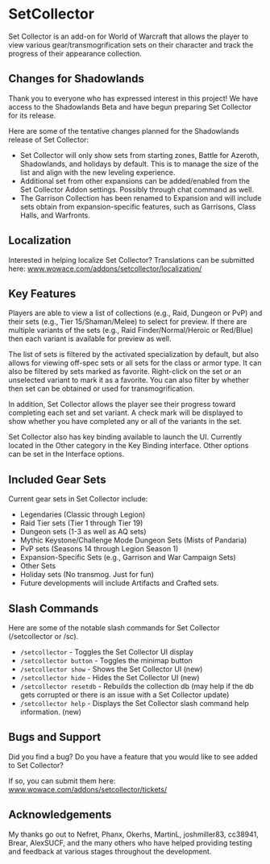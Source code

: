 # SetCollector

Set Collector is an add-on for World of Warcraft that allows the player to view various gear/transmogrification sets on their character and track the progress of their appearance collection.

## Changes for Shadowlands

Thank you to everyone who has expressed interest in this project! We have access to the Shadowlands Beta and have begun preparing Set Collector for its release.

Here are some of the tentative changes planned for the Shadowlands release of Set Collector:

* Set Collector will only show sets from starting zones, Battle for Azeroth, Shadowlands, and holidays by default. This is to manage the size of the list and align with the new leveling experience.
* Additional set from other expansions can be added/enabled from the Set Collector Addon settings. Possibly through chat command as well.
* The Garrison Collection has been renamed to Expansion and will include sets obtain from expansion-specific features, such as Garrisons, Class Halls, and Warfronts.

## Localization

Interested in helping localize Set Collector? Translations can be submitted here: www.wowace.com/addons/setcollector/localization/

## Key Features

Players are able to view a list of collections (e.g., Raid, Dungeon or PvP) and their sets (e.g., Tier 15/Shaman/Melee) to select for preview. If there are multiple variants of the sets (e.g., Raid Finder/Normal/Heroic or Red/Blue) then each variant is available for preview as well.

The list of sets is filtered by the activated specialization by default, but also allows for viewing off-spec sets or all sets for the class or armor type. It can also be filtered by sets marked as favorite. Right-click on the set or an unselected variant to mark it as a favorite. You can also filter by whether then set can be obtained or used for transmogrification.

In addition, Set Collector allows the player see their progress toward completing each set and set variant. A check mark will be displayed to show whether you have completed any or all of the variants in the set.

Set Collector also has key binding available to launch the UI. Currently located in the Other category in the Key Binding interface. Other options can be set in the Interface options.

## Included Gear Sets

Current gear sets in Set Collector include:

* Legendaries (Classic through Legion)
* Raid Tier sets (Tier 1 through Tier 19)
* Dungeon sets (1-3 as well as AQ sets)
* Mythic Keystone/Challenge Mode Dungeon Sets (Mists of Pandaria)
* PvP sets (Seasons 14 through Legion Season 1)
* Expansion-Specific Sets (e.g., Garrison and War Campaign Sets)
* Other Sets
* Holiday sets (No transmog. Just for fun)
* Future developments will include Artifacts and Crafted sets.

## Slash Commands

Here are some of the notable slash commands for Set Collector (/setcollector or /sc).

* `/setcollector` - Toggles the Set Collector UI display
* `/setcollector button` - Toggles the minimap button
* `/setcollector show` - Shows the Set Collector UI (new)
* `/setcollector hide` - Hides the Set Collector UI (new)
* `/setcollector resetdb` - Rebuilds the collection db (may help if the db gets corrupted or there is an issue with a Set Collector update)
* `/setcollector help` - Displays the Set Collector slash command help information. (new)

## Bugs and Support

Did you find a bug? Do you have a feature that you would like to see added to Set Collector?

If so, you can submit them here: www.wowace.com/addons/setcollector/tickets/

## Acknowledgements

My thanks go out to Nefret, Phanx, Okerhs, MartinL, joshmiller83, cc38941, Brear, AlexSUCF, and the many others who have helped providing testing and feedback at various stages throughout the development.
